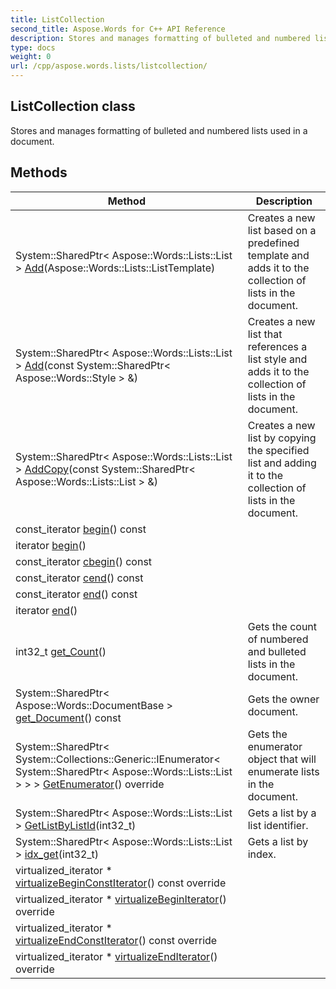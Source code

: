 ```yaml
---
title: ListCollection
second_title: Aspose.Words for C++ API Reference
description: Stores and manages formatting of bulleted and numbered lists used in a document. 
type: docs
weight: 0
url: /cpp/aspose.words.lists/listcollection/
---
```

## ListCollection class


Stores and manages formatting of bulleted and numbered lists used in a document. 

## Methods

| Method | Description |
| --- | --- |
| System::SharedPtr< Aspose::Words::Lists::List > [Add](./add/)(Aspose::Words::Lists::ListTemplate) | Creates a new list based on a predefined template and adds it to the collection of lists in the document.  |
| System::SharedPtr< Aspose::Words::Lists::List > [Add](./add/)(const System::SharedPtr< Aspose::Words::Style > &) | Creates a new list that references a list style and adds it to the collection of lists in the document.  |
| System::SharedPtr< Aspose::Words::Lists::List > [AddCopy](./addcopy/)(const System::SharedPtr< Aspose::Words::Lists::List > &) | Creates a new list by copying the specified list and adding it to the collection of lists in the document.  |
| const_iterator [begin](./begin/)() const |  |
| iterator [begin](./begin/)() |  |
| const_iterator [cbegin](./cbegin/)() const |  |
| const_iterator [cend](./cend/)() const |  |
| const_iterator [end](./end/)() const |  |
| iterator [end](./end/)() |  |
| int32_t [get_Count](./get_count/)() | Gets the count of numbered and bulleted lists in the document.  |
| System::SharedPtr< Aspose::Words::DocumentBase > [get_Document](./get_document/)() const | Gets the owner document.  |
| System::SharedPtr< System::Collections::Generic::IEnumerator< System::SharedPtr< Aspose::Words::Lists::List > > > [GetEnumerator](./getenumerator/)() override | Gets the enumerator object that will enumerate lists in the document.  |
| System::SharedPtr< Aspose::Words::Lists::List > [GetListByListId](./getlistbylistid/)(int32_t) | Gets a list by a list identifier.  |
| System::SharedPtr< Aspose::Words::Lists::List > [idx_get](./idx_get/)(int32_t) | Gets a list by index.  |
| virtualized_iterator * [virtualizeBeginConstIterator](./virtualizebeginconstiterator/)() const override |  |
| virtualized_iterator * [virtualizeBeginIterator](./virtualizebeginiterator/)() override |  |
| virtualized_iterator * [virtualizeEndConstIterator](./virtualizeendconstiterator/)() const override |  |
| virtualized_iterator * [virtualizeEndIterator](./virtualizeenditerator/)() override |  |
